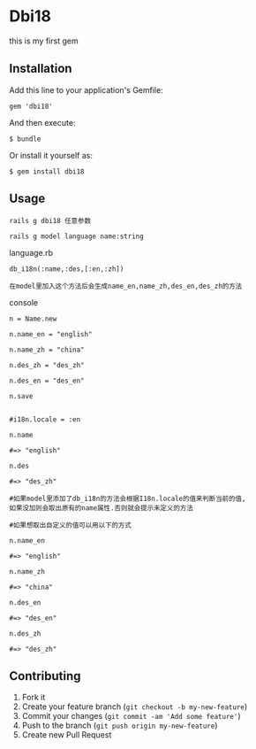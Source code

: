 # Dbi18

this is my first gem

## Installation

Add this line to your application's Gemfile:

    gem 'dbi18'

And then execute:

    $ bundle

Or install it yourself as:

    $ gem install dbi18

## Usage

    rails g dbi18 任意参数

    rails g model language name:string

language.rb

    db_i18n(:name,:des,[:en,:zh])

    在model里加入这个方法后会生成name_en,name_zh,des_en,des_zh的方法

console

    n = Name.new 

    n.name_en = "english" 

    n.name_zh = "china" 

    n.des_zh = "des_zh" 

    n.des_en = "des_en" 

    n.save 


    #i18n.locale = :en	

    n.name

    #=> "english"

    n.des

    #=> "des_zh"

    #如果model里添加了db_i18n的方法会根据I18n.locale的值来判断当前的值,
    如果没加则会取出原有的name属性.否则就会提示未定义的方法

    #如果想取出自定义的值可以用以下的方式

    n.name_en

    #=> "english"

    n.name_zh

    #=> "china"

    n.des_en
    
    #=> "des_en"

    n.des_zh

    #=> "des_zh"

## Contributing

1. Fork it
2. Create your feature branch (`git checkout -b my-new-feature`)
3. Commit your changes (`git commit -am 'Add some feature'`)
4. Push to the branch (`git push origin my-new-feature`)
5. Create new Pull Request
